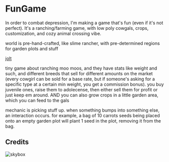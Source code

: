# FunGame

In order to combat depression, I'm making a game that's fun (even if it's not perfect). It's a ranching/farming game, with low poly cowgals, crops, customization, and cozy animal crossing vibe.

world is pre-hand-crafted, like slime rancher, with pre-determined regions for garden plots and stuff

[jolt](https://godotengine.org/storage/releases/4.4/video/godot_jolt.webm)

tiny game about ranching moo moos, and they have stats like weight and such, and
different breeds that sell for different amounts on the market (every cowgirl
can be sold for a base rate, but if someone's asking for a specific type at a
certain min weight, you get a commission bonus). you buy juvenile ones, raise
them to adolecense, then either sell them for profit or just keep em around.
AND you can also grow crops in a little garden area, which you can feed to the
gals

mechanic is picking stuff up. when something bumps into something else, an
interaction occurs. for example, a bag of 10 carrots seeds being placed onto
an empty garden plot will plant 1 seed in the plot, removing it from the bag.

## Credits

![skybox](https://sketchfab.com/3d-models/free-skybox-anime-sky-56a60c1d1e8b44eabff138374f996d8f)

